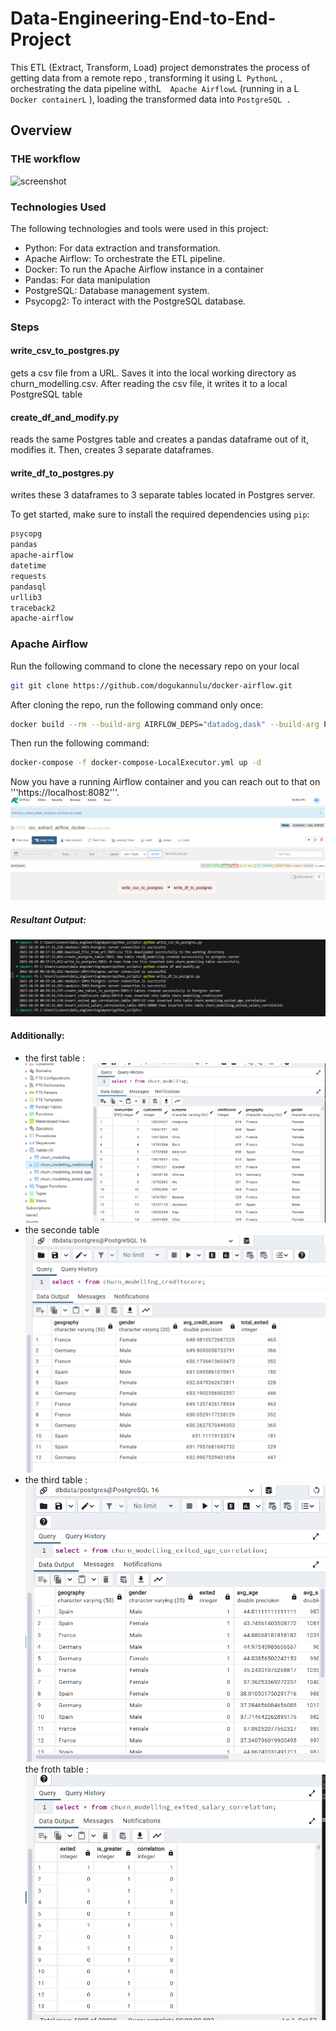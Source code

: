# Data-Engineering-End-to-End-Project
This ETL (Extract, Transform, Load) project demonstrates the process of getting data from a remote repo , transforming it using L``` PythonL``` , orchestrating the data pipeline withL```  Apache AirflowL```  (running in a L``` Docker containerL``` ), loading the transformed data into  ```PostgreSQL .``` 
## Overview
### THE workflow
![screenshot]()

### Technologies Used
The following technologies and tools were used in this project:

-  Python: For data extraction and transformation.
-   Apache Airflow:  To orchestrate the ETL pipeline.
-   Docker: To run the Apache Airflow instance in a container
-  Pandas: For data manipulation
-  PostgreSQL: Database management system.
-   Psycopg2: To interact with the PostgreSQL database.

### Steps
#### write_csv_to_postgres.py
gets a csv file from a URL. Saves it into the local working directory as churn_modelling.csv. After reading the csv file, it writes it to a local PostgreSQL table

#### create_df_and_modify.py 
reads the same Postgres table and creates a pandas dataframe out of it, modifies it. Then, creates 3 separate dataframes.

#### write_df_to_postgres.py 
writes these 3 dataframes to 3 separate tables located in Postgres server.

To get started, make sure to install the required dependencies using `pip`:

```bash
psycopg
pandas
apache-airflow
datetime
requests
pandasql
urllib3
traceback2
apache-airflow
```


### Apache Airflow
Run the following command to clone the necessary repo on your local
```bash
git git clone https://github.com/dogukannulu/docker-airflow.git
```
After cloning the repo, run the following command only once:
```bash
docker build --rm --build-arg AIRFLOW_DEPS="datadog,dask" --build-arg PYTHON_DEPS="flask_oauthlib>=0.9" -t puckel/docker-airflow .
```
Then run the following command:
```bash
docker-compose -f docker-compose-LocalExecutor.yml up -d
```
Now you have a running Airflow container and you can reach out to that on '''https://localhost:8082'''.
![Screenshot](https://github.com/2000aliali/Data-Engineering-End-to-End-Project-/blob/main/air.png)

##### Resultant Output: 
![Screenshot](https://github.com/2000aliali/Data-Engineering-End-to-End-Project-/blob/main/img_exe.png)
#### Additionally:
-   the first table :
![Screenshot](https://github.com/2000aliali/Data-Engineering-End-to-End-Project-/blob/main/post1.png )
-  the seconde table
  ![Screenshot](https://github.com/2000aliali/Data-Engineering-End-to-End-Project-/blob/main/post2.png)
-  the third table :
 ![Screenshot](https://github.com/2000aliali/Data-Engineering-End-to-End-Project-/blob/main/post3.png)
the froth table :
 ![Screenshot](https://github.com/2000aliali/Data-Engineering-End-to-End-Project-/blob/main/pos%204.png)













